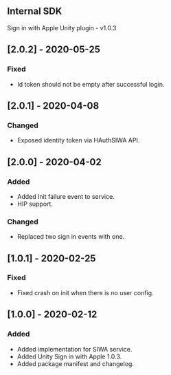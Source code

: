 ## Internal SDK
Sign in with Apple Unity plugin - v1.0.3

## [2.0.2] - 2020-05-25
### Fixed
- Id token should not be empty after successful login.

## [2.0.1] - 2020-04-08
### Changed
- Exposed identity token via HAuthSIWA API.

## [2.0.0] - 2020-04-02
### Added
- Added Init failure event to service.
- HIP support.

### Changed
- Replaced two sign in events with one.

## [1.0.1] - 2020-02-25
### Fixed
- Fixed crash on init when there is no user config.

## [1.0.0] - 2020-02-12
### Added
- Added implementation for SIWA service.
- Added Unity Sign in with Apple 1.0.3.
- Added package manifest and changelog.
